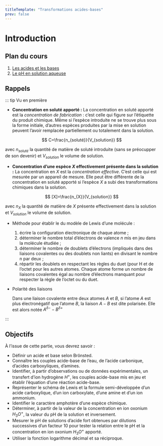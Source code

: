 ```yaml
---
titleTemplate: "Transformations acides-bases"
prev: false
---
```


# Introduction

## Plan du cours

1. [Les acides et les bases](les-acides-et-les-bases.md)
2. [Le pH en solution aqueuse](ph-en-solution.md)

## Rappels

::: tip Vu en première

- **Concentration en soluté apporté :** La concentration en soluté apporté est la _concentration de fabrication_ : c’est celle qui figure sur l’étiquette du produit chimique. Même si l’espèce introduite ne se trouve plus sous la forme initiale, d’autres espèces produites par la mise en solution peuvent l’avoir remplacée partiellement ou totalement dans la solution.

$$
C=\frac{n_{soluté}}{V_{solution}}
$$

avec $n_{soluté}$ la quantité de matière de soluté introduite (sans se préocupper de son devenir) et $V_{solution}$ le volume de solution.

- **Concentration d’une espèce $X$ effectivement présente dans la solution :** La concentration en $X$ est la _concentration effective_. C’est celle qui est mesurée par un appareil de mesure. Elle peut être différente de la concentration en soluté apporté si l’espèce $X$ a subi des transformations chimiques dans la solution.

$$
[X]=\frac{n_{X}}{V_{solution}}
$$

avec $n_{X}$ la quantité de matière de $X$ présente effectivement dans la solution et $V_{solution}$ le volume de solution.

- Méthode pour établir le du modèle de Lewis d’une molécule :

  1. écrire la configuration électronique de chaque atome ;
  2. déterminer le nombre total d’électrons de valence $n$ mis en jeu dans la molécule étudiée ;
  3. déterminer le nombre de doublets d’électrons (impliqués dans des liaisons covalentes ou des doublets non liants) en divisant le nombre n par deux ;
  4. répartir les doublets en respectant les règles du duet (pour H et de l’octet pour les autres atomes. Chaque atome forme un nombre de liaisons covalentes égal au nombre d’électrons manquant pour respecter la règle de l’octet ou du duet.

- Polarité des liaisons

  Dans une liaison covalente entre deux atomes $A$ et $B$, si l’atome $A$ est plus électronégatif que l’atome $B$, la liaison $A−B$ est dite polarisée. Elle est alors notée $A^{δ−}−B^{δ+}$

:::

## Objectifs

À l’issue de cette partie, vous devrez savoir :

- Définir un acide et base selon Brönsted.
- Connaître les couples acide-base de l’eau, de l’acide carbonique, d’acides carboxyliques, d’amines.
- Identifier, à partir d’observations ou de données expérimentales, un transfert d’ion hydrogène $H^+$, les couples acide-base mis en jeu et établir l’équation d’une réaction acide-base.
- Représenter le schéma de Lewis et la formule semi-développée d’un acide carboxylique, d’un ion carboxylate, d’une amine et d’un ion ammonium.
- Identifier le caractère amphotère d’une espèce chimique.
- Déterminer, à partir de la valeur de la concentration en ion oxonium $H_3O^+$, la valeur du pH de la solution et inversement.
- Mesurer le pH de solutions d’acide fort obtenues par dilutions successives d’un facteur 10 pour tester la relation entre le pH et la concentration en ion oxonium $H_3O^+$ apporté.
- Utiliser la fonction logarithme décimal et sa réciproque.
